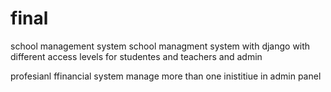 # final
school  management system
school managment system with django with  different access levels for studentes and teachers and admin
 
 profesianl ffinancial system 
 manage more than one inistitiue in admin panel
 
